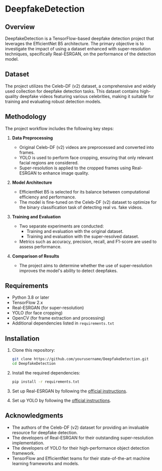 # DeepfakeDetection

## Overview
DeepfakeDetection is a TensorFlow-based deepfake detection project that leverages the EfficientNet B5 architecture. The primary objective is to investigate the impact of using a dataset enhanced with super-resolution techniques, specifically Real-ESRGAN, on the performance of the detection model.

## Dataset
The project utilizes the Celeb-DF (v2) dataset, a comprehensive and widely used collection for deepfake detection tasks. This dataset contains high-quality deepfake videos featuring various celebrities, making it suitable for training and evaluating robust detection models.

## Methodology
The project workflow includes the following key steps:

1. **Data Preprocessing**
   - Original Celeb-DF (v2) videos are preprocessed and converted into frames.
   - YOLO is used to perform face cropping, ensuring that only relevant facial regions are considered.
   - Super-resolution is applied to the cropped frames using Real-ESRGAN to enhance image quality.

2. **Model Architecture**
   - EfficientNet B5 is selected for its balance between computational efficiency and performance.
   - The model is fine-tuned on the Celeb-DF (v2) dataset to optimize for the binary classification task of detecting real vs. fake videos.

3. **Training and Evaluation**
   - Two separate experiments are conducted:
     - Training and evaluation with the original dataset.
     - Training and evaluation with the super-resolved dataset.
   - Metrics such as accuracy, precision, recall, and F1-score are used to assess performance.

4. **Comparison of Results**
   - The project aims to determine whether the use of super-resolution improves the model's ability to detect deepfakes.

## Requirements
- Python 3.8 or later
- TensorFlow 2.x
- Real-ESRGAN (for super-resolution)
- YOLO (for face cropping)
- OpenCV (for frame extraction and processing)
- Additional dependencies listed in `requirements.txt`

## Installation
1. Clone this repository:
   ```bash
   git clone https://github.com/yourusername/DeepfakeDetection.git
   cd DeepfakeDetection
   ```

2. Install the required dependencies:
   ```bash
   pip install -r requirements.txt
   ```

3. Set up Real-ESRGAN by following the [official instructions](https://github.com/xinntao/Real-ESRGAN).

4. Set up YOLO by following the [official instructions](https://github.com/AlexeyAB/darknet).


## Acknowledgments
- The authors of the Celeb-DF (v2) dataset for providing an invaluable resource for deepfake detection.
- The developers of Real-ESRGAN for their outstanding super-resolution implementation.
- The developers of YOLO for their high-performance object detection framework.
- TensorFlow and EfficientNet teams for their state-of-the-art machine learning frameworks and models.

